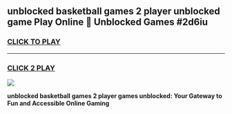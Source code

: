 
## unblocked basketball games 2 player unblocked game Play Online 👋 Unblocked Games #2d6iu
<h3>
<a href="https://premium.freeplayer.one?title=unblocked_basketball_games_2_player&ref=21F">CLICK TO PLAY</a></h3>
<hr>

<h3>
<a href="https://premium.freeplayer.one?title=unblocked_basketball_games_2_player&ref=21F">CLICK 2 PLAY</a>
  
</h3>

<a href="https://premium.freeplayer.one?title=unblocked_basketball_games_2_player&ref=21F/"><img src="https://clearcache.store/games.png"></a>


**unblocked basketball games 2 player games unblocked: Your Gateway to Fun and Accessible Online Gaming**

